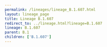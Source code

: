 ```yaml
---
permalink: /lineages/lineage_B.1.607.html
layout: lineage_page
title: Lineage B.1.607
redirect_to: ../lineage.html?lineage=B.1.607
lineage: B.1.607
parent: B.1
children: ['B.1.607']
---
```

